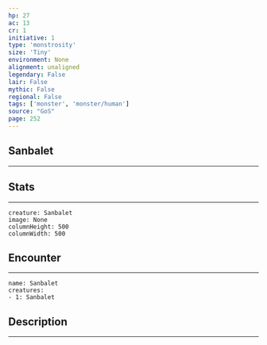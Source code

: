 ```yaml
---
hp: 27
ac: 13
cr: 1
initiative: 1
type: 'monstrosity'    
size: 'Tiny'
environment: None
alignment: unaligned
legendary: False
lair: False
mythic: False
regional: False
tags: ['monster', 'monster/human']
source: "GoS"
page: 252
---
```


## Sanbalet
---



## Stats
---

```statblock
creature: Sanbalet
image: None
columnHeight: 500
columnWidth: 500
```

## Encounter
---

```encounter-table
name: Sanbalet
creatures:
- 1: Sanbalet
```

## Description
---




